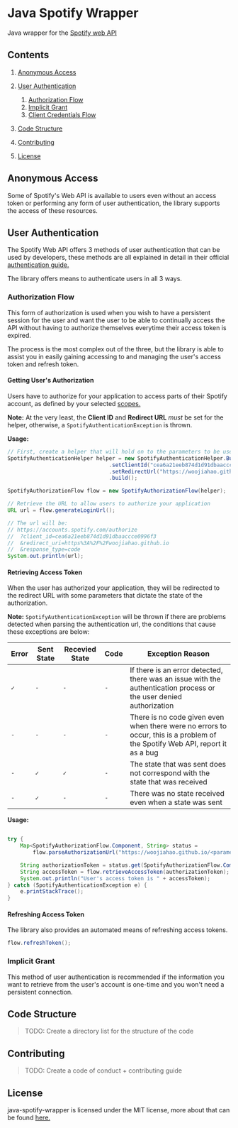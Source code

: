 # Java Spotify Wrapper
Java wrapper for the [Spotify web API](https://developer.spotify.com/documentation/web-api/)

## Contents

1. [Anonymous Access](https://github.com/woojiahao/java-spotify-wrapper#anonymous-access)
2. [User Authentication](https://github.com/woojiahao/java-spotify-wrapper#user-authentication)
  
    1. [Authorization Flow](https://github.com/woojiahao/java-spotify-wrapper#authorization-flow)
    2. [Implicit Grant](https://github.com/woojiahao/java-spotify-wrapper#implicit-grant)
    3. [Client Credentials Flow](https://github.com/woojiahao/java-spotify-wrapper#client-credentials-flow)

3. [Code Structure](https://github.com/woojiahao/java-spotify-wrapper#code-structure)
4. [Contributing](https://github.com/woojiahao/java-spotify-wrapper#contributing)
5. [License](https://github.com/woojiahao/java-spotify-wrapper#license)

## Anonymous Access
Some of Spotify's Web API is available to users even without an access token or performing any form of user authentication,
the library supports the access of these resources.

## User Authentication
The Spotify Web API offers 3 methods of user authentication that can be used by developers, these methods are all explained
in detail in their official [authentication guide.](https://developer.spotify.com/documentation/general/guides/authorization-guide/)

The library offers means to authenticate users in all 3 ways. 

### Authorization Flow
This form of authorization is used when you wish to have a persistent session for the user and want the user to be 
able to continually access the API without having to authorize themselves everytime their access token is expired.

The process is the most complex out of the three, but the library is able to assist you in easily gaining accessing to and
managing the user's access token and refresh token.

#### Getting User's Authorization
Users have to authorize for your application to access parts of their Spotify account, as defined by your selected 
[scopes.](https://developer.spotify.com/documentation/general/guides/scopes/)

**Note:** At the very least, the **Client ID** and **Redirect URL** *must* be set for the helper, otherwise, a 
`SpotifyAuthenticationException` is thrown.

**Usage:**
```java
// First, create a helper that will hold on to the parameters to be used
SpotifyAuthenticationHelper helper = new SpotifyAuthenticationHelper.Builder()
								.setClientId("cea6a21eeb874d1d91dbaaccce0996f3")
								.setRedirectUrl("https://woojiahao.github.io")
								.build();

SpotifyAuthorizationFlow flow = new SpotifyAuthorizationFlow(helper);

// Retrieve the URL to allow users to authorize your application
URL url = flow.generateLoginUrl();

// The url will be:
// https://accounts.spotify.com/authorize
//  ?client_id=cea6a21eeb874d1d91dbaaccce0996f3
//  &redirect_uri=https%3A%2F%2Fwoojiahao.github.io
//  &response_type=code
System.out.println(url);
```

#### Retrieving Access Token
When the user has authorized your application, they will be redirected to the redirect URL with some parameters that 
dictate the state of the authorization.

**Note:** `SpotifyAuthenticationException` will be thrown if there are problems detected when parsing the authentication
url, the conditions that cause these exceptions are below:

|Error|Sent State|Recevied State|Code|Exception Reason|
|---|---|---|---|---|
|`✓`|`-`|`-`|`-`|If there is an error detected, there was an issue with the authentication process or the user denied authorization|
|`-`|`-`|`-`|`-`|There is no code given even when there were no errors to occur, this is a problem of the Spotify Web API, report it as a bug|
|`-`|`✓`|`✓`|`-`|The state that was sent does not correspond with the state that was received|
|`-`|`✓`|`-`|`-`|There was no state received even when a state was sent|

**Usage:**

```java

try {
	Map<SpotifyAuthorizationFlow.Component, String> status = 
		flow.parseAuthorizationUrl("https://woojiahao.github.io/<parameters>");

	String authorizationToken = status.get(SpotifyAuthorizationFlow.Component.Code);
	String accessToken = flow.retrieveAccessToken(authorizationToken);
	System.out.println("User's access token is " + accessToken);
} catch (SpotifyAuthenticationException e) {
	e.printStackTrace();
}
```

#### Refreshing Access Token
The library also provides an automated means of refreshing access tokens.

```java
flow.refreshToken();
```

### Implicit Grant
This method of user authentication is recommended if the information you want to retrieve from the user's account is 
one-time and you won't need a persistent connection.

## Code Structure
> TODO: Create a directory list for the structure of the code

## Contributing
> TODO: Create a code of conduct + contributing guide

## License
java-spotify-wrapper is licensed under the MIT license, more about that can be found [here.](https://opensource.org/licenses/MIT)